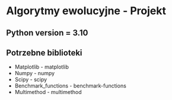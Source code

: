 # Algorytmy ewolucyjne - Projekt

## Python version = 3.10

## Potrzebne biblioteki 
<ul>
<li>Matplotlib - matplotlib</li>
<li>Numpy - numpy</li>
<li>Scipy - scipy</li>
<li>Benchmark_functions - benchmark-functions</li>
<li>Multimethod - multimethod</li>
</ul>